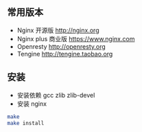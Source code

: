 ## 常用版本

- Nginx 开源版
  http://nginx.org
- Nginx plus 商业版
  https://www.nginx.com
- Openresty
  http://openresty.org
- Tengine
  http://tengine.taobao.org

## 安装

- 安装依赖
  gcc zlib zlib-devel
- 安装 nginx

```sh
make
make install
```
